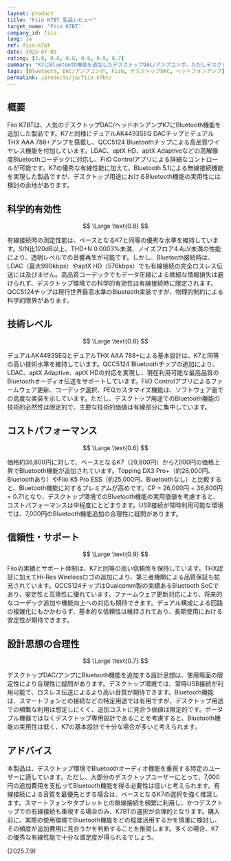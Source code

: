 ```yaml
---
layout: product
title: "Fiio K7BT 製品レビュー"
target_name: "Fiio K7BT"
company_id: fiio
lang: ja
ref: fiio-k7bt
date: 2025-07-09
rating: [3.8, 0.8, 0.8, 0.6, 0.9, 0.7]
summary: "K7にBluetooth機能を追加したデスクトップDAC/アンプコンボ、ただしデスクトップでのBluetooth実装の必要性は疑問"
tags: [Bluetooth, DAC/アンプコンボ, FiiO, デスクトップDAC, ヘッドフォンアンプ]
permalink: /products/ja/fiio-k7bt/
---
```


## 概要

Fiio K7BTは、人気のデスクトップDAC/ヘッドホンアンプK7にBluetooth機能を追加した製品です。K7と同様にデュアルAK4493SEQ DACチップとデュアルTHX AAA 788+アンプを搭載し、QCC5124 Bluetoothチップによる高品質ワイヤレス機能を付加しています。LDAC、aptX HD、aptX Adaptiveなどの高解像度Bluetoothコーデックに対応し、FiiO Controlアプリによる詳細なコントロールが可能です。K7の優秀な有線性能に加えて、Bluetooth 5.1による無線接続機能を実現した製品ですが、デスクトップ用途におけるBluetooth機能の実用性には検討の余地があります。

## 科学的有効性

$$ \Large \text{0.8} $$

有線接続時の測定性能は、ベースとなるK7と同等の優秀な水準を維持しています。S/N比120dB以上、THD+N 0.0003%未満、ノイズフロア4.4μV未満の性能により、透明レベルでの音響再生が可能です。しかし、Bluetooth接続時は、LDAC（最大990kbps）やaptX HD（576kbps）でも有線接続の完全ロスレス伝送には及びません。高品質コーデックでもデータ圧縮による微細な情報損失は避けられず、デスクトップ環境での科学的有効性は有線接続時に限定されます。QCC5124チップは現行世界最高水準のBluetooth実装ですが、物理的制約による科学的限界があります。

## 技術レベル

$$ \Large \text{0.8} $$

デュアルAK4493SEQとデュアルTHX AAA 788+による基本設計は、K7と同等の高い技術水準を維持しています。QCC5124 Bluetoothチップの追加により、LDAC、aptX Adaptive、aptX HDの対応を実現し、現在利用可能な最高品質のBluetoothオーディオ伝送をサポートしています。FiiO Controlアプリによるファームウェア更新、コーデック選択、PEQカスタマイズ機能は、ソフトウェア面での高度な実装を示しています。ただし、デスクトップ用途でのBluetooth機能の技術的必然性は限定的で、主要な技術的価値は有線部分に集中しています。

## コストパフォーマンス

$$ \Large \text{0.6} $$

価格約36,800円に対して、ベースとなるK7（29,800円）から7,000円の価格上昇でBluetooth機能が追加されています。Topping DX3 Pro+（約26,000円、Bluetoothあり）やFiio K5 Pro ESS（約25,000円、Bluetoothなし）と比較すると、Bluetooth機能に対するプレミアムが高めです。CP = 26,000円 ÷ 36,800円 = 0.71となり、デスクトップ環境でのBluetooth機能の実用価値を考慮すると、コストパフォーマンスは中程度にとどまります。USB接続が常時利用可能な環境では、7,000円のBluetooth機能追加の合理性に疑問があります。

## 信頼性・サポート

$$ \Large \text{0.9} $$

Fiioの実績とサポート体制は、K7と同等の高い信頼性を保持しています。THX認証に加えてHi-Res Wirelessロゴの追加により、第三者機関による品質保証も拡充されています。QCC5124チップはQualcomm製の実績あるBluetooth SoCであり、安定性と互換性に優れています。ファームウェア更新対応により、将来的なコーデック追加や機能向上への対応も期待できます。デュアル構成による回路の複雑化にもかかわらず、基本的な信頼性は維持されており、長期使用における安定性が期待できます。

## 設計思想の合理性

$$ \Large \text{0.7} $$

デスクトップDAC/アンプにBluetooth機能を追加する設計思想は、使用場面の限定性により合理性に疑問があります。デスクトップ環境では、常時USB接続が利用可能で、ロスレス伝送によるより高い音質が期待できます。Bluetooth機能は、スマートフォンとの接続などの特定用途では有用ですが、デスクトップ用途での頻繁な利用は想定しにくく、追加コストに見合う価値は限定的です。ポータブル機器ではなくデスクトップ専用設計であることを考慮すると、Bluetooth機能の実用性は低く、K7の基本設計で十分な場合が多いと考えられます。

## アドバイス

本製品は、デスクトップ環境でBluetoothオーディオ機能を重視する特定のユーザーに適しています。ただし、大部分のデスクトップユーザーにとって、7,000円の追加費用を支払ってBluetooth機能を得る必要性は低いと考えられます。有線接続による音質を最優先とする場合は、ベースとなるK7の選択を強く推奨します。スマートフォンやタブレットとの無線接続を頻繁に利用し、かつデスクトップでの有線接続も重視する場合のみ、K7BTの選択が合理的となります。購入前に、実際の使用環境でBluetooth機能をどの程度活用するかを慎重に検討し、その頻度が追加費用に見合うかを判断することを推奨します。多くの場合、K7の優秀な有線性能で十分な満足度が得られるでしょう。

(2025.7.9)